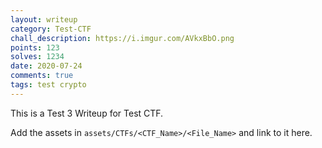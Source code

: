 ```yaml
---
layout: writeup
category: Test-CTF
chall_description: https://i.imgur.com/AVkxBbO.png
points: 123
solves: 1234
date: 2020-07-24
comments: true
tags: test crypto
---
```


This is a Test 3 Writeup for Test CTF.

Add the assets in `assets/CTFs/<CTF_Name>/<File_Name>` and link to it here.